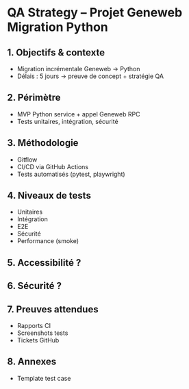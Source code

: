 # QA Strategy – Projet Geneweb Migration Python

## 1. Objectifs & contexte
- Migration incrémentale Geneweb → Python
- Délais : 5 jours → preuve de concept + stratégie QA

## 2. Périmètre
- MVP Python service + appel Geneweb RPC
- Tests unitaires, intégration, sécurité

## 3. Méthodologie
- Gitflow
- CI/CD via GitHub Actions
- Tests automatisés (pytest, playwright)

## 4. Niveaux de tests
- Unitaires
- Intégration
- E2E
- Sécurité
- Performance (smoke)

## 5. Accessibilité ?

## 6. Sécurité ?

## 7. Preuves attendues
- Rapports CI
- Screenshots tests
- Tickets GitHub

## 8. Annexes
- Template test case
